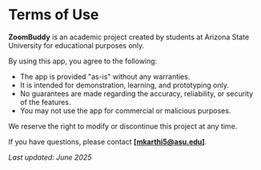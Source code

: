 # Terms of Use

**ZoomBuddy** is an academic project created by students at Arizona State University for educational purposes only.

By using this app, you agree to the following:

- The app is provided "as-is" without any warranties.
- It is intended for demonstration, learning, and prototyping only.
- No guarantees are made regarding the accuracy, reliability, or security of the features.
- You may not use the app for commercial or malicious purposes.

We reserve the right to modify or discontinue this project at any time.

If you have questions, please contact **[mkarthi5@asu.edu]**.

_Last updated: June 2025_
